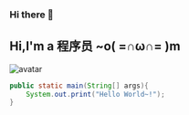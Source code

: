 ### Hi there 👋

<!--
**hellow2133/hellow2133** is a ✨ _special_ ✨ repository because its `README.md` (this file) appears on your GitHub profile.

Here are some ideas to get you started:

- 🔭 I’m currently working on ...
- 🌱 I’m currently learning ...
- 👯 I’m looking to collaborate on ...
- 🤔 I’m looking for help with ...
- 💬 Ask me about ...
- 📫 How to reach me: ...
- 😄 Pronouns: ...
- ⚡ Fun fact: ...
-->

## Hi,I'm a 程序员 ~o( =∩ω∩= )m
![avatar](http://www.dtzhuanjia.com/download/lvmaozi/12.jpg)

```java
public static main(String[] args){
    System.out.print("Hello World~!");
}
```